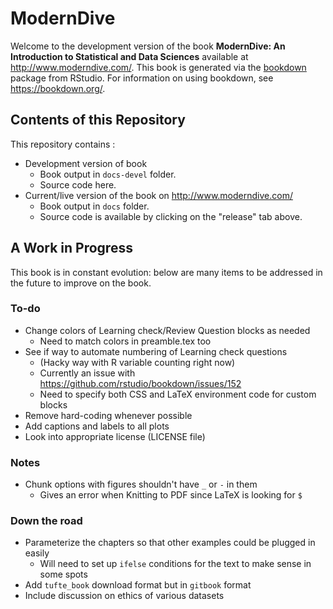# ModernDive

Welcome to the development version of the book **ModernDive: An Introduction to
Statistical and Data Sciences** available at <http://www.moderndive.com/>. This
book is generated via the
[bookdown](https://www.rstudio.com/resources/webinars/introducing-bookdown/)
package from RStudio. For information on using bookdown, see
<https://bookdown.org/>.


## Contents of this Repository

This repository contains :

* Development version of book
    + Book output in `docs-devel` folder.
    + Source code here.
* Current/live version of the book on <http://www.moderndive.com/>
    + Book output in `docs` folder.
    + Source code is available by clicking on the "release" tab above. 


## A Work in Progress

This book is in constant evolution: below are many items to be addressed in the
future to improve on the book. 

### To-do

- Change colors of Learning check/Review Question blocks as needed
    + Need to match colors in preamble.tex too
- See if way to automate numbering of Learning check questions
    + (Hacky way with R variable counting right now)
    + Currently an issue with https://github.com/rstudio/bookdown/issues/152
    + Need to specify both CSS and LaTeX environment code for custom blocks
- Remove hard-coding whenever possible
- Add captions and labels to all plots
- Look into appropriate license (LICENSE file)


### Notes

- Chunk options with figures shouldn't have `_` or `-` in them
    + Gives an error when Knitting to PDF since LaTeX is looking for `$`

### Down the road

- Parameterize the chapters so that other examples could be plugged in easily
   + Will need to set up `ifelse` conditions for the text to make sense in some spots
- Add `tufte_book` download format but in `gitbook` format
- Include discussion on ethics of various datasets